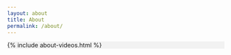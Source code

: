 ```yaml
---
layout: about
title: About
permalink: /about/
---
```


<div class="col-lg-12" style="background: #F2F2F2;">

  {% include about-videos.html %}
</div>
